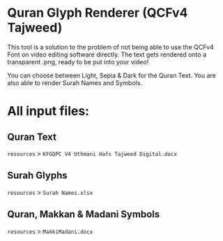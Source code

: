 # Quran Glyph Renderer (QCFv4 Tajweed) #

This tool is a solution to the problem of not being able to use the QCFv4 Font on video editing software directly.
The text gets rendered onto a transparent .png, ready to be put into your video!

You can choose between Light, Sepia & Dark for the Quran Text.
You are also able to render Surah Names and Symbols.

# All input files: #

## Quran Text ##
`resources` > `KFGQPC V4 Uthmani Hafs Tajweed Digital.docx`

## Surah Glyphs ##
`resources` > `Surah Names.xlsx`

## Quran, Makkan & Madani Symbols ##
`resources` > `MakkiMadani.docx`
